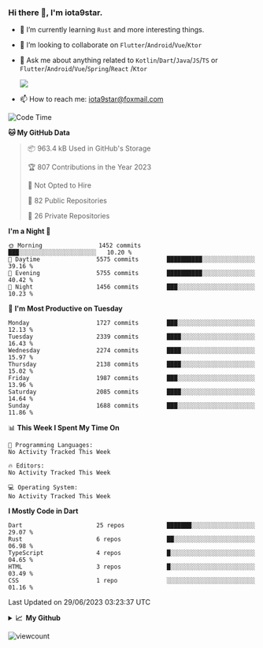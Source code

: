 ### Hi there 👋, I'm iota9star.

- 🌱 I’m currently learning `Rust` and more interesting things.
- 👯 I’m looking to collaborate on `Flutter`/`Android`/`Vue`/`Ktor`
- 💬 Ask me about anything related to `Kotlin`/`Dart`/`Java`/`JS`/`TS` or `Flutter`/`Android`/`Vue`/`Spring`/`React`
  /`Ktor`
  
  ![](https://github-readme-stats.vercel.app/api/top-langs?username=iota9star&show_icons=true&locale=en&layout=compact)
  
- 📫 How to reach me: [iota9star@foxmail.com](iota9star@foxmail.com)


<!--START_SECTION:waka-->
![Code Time](http://img.shields.io/badge/Code%20Time-3%2C090%20hrs%2054%20mins-blue)

**🐱 My GitHub Data** 

> 📦 963.4 kB Used in GitHub's Storage 
 > 
> 🏆 807 Contributions in the Year 2023
 > 
> 🚫 Not Opted to Hire
 > 
> 📜 82 Public Repositories 
 > 
> 🔑 26 Private Repositories 
 > 
**I'm a Night 🦉** 

```text
🌞 Morning                1452 commits        ███░░░░░░░░░░░░░░░░░░░░░░   10.20 % 
🌆 Daytime                5575 commits        ██████████░░░░░░░░░░░░░░░   39.16 % 
🌃 Evening                5755 commits        ██████████░░░░░░░░░░░░░░░   40.42 % 
🌙 Night                  1456 commits        ███░░░░░░░░░░░░░░░░░░░░░░   10.23 % 
```
📅 **I'm Most Productive on Tuesday** 

```text
Monday                   1727 commits        ███░░░░░░░░░░░░░░░░░░░░░░   12.13 % 
Tuesday                  2339 commits        ████░░░░░░░░░░░░░░░░░░░░░   16.43 % 
Wednesday                2274 commits        ████░░░░░░░░░░░░░░░░░░░░░   15.97 % 
Thursday                 2138 commits        ████░░░░░░░░░░░░░░░░░░░░░   15.02 % 
Friday                   1987 commits        ███░░░░░░░░░░░░░░░░░░░░░░   13.96 % 
Saturday                 2085 commits        ████░░░░░░░░░░░░░░░░░░░░░   14.64 % 
Sunday                   1688 commits        ███░░░░░░░░░░░░░░░░░░░░░░   11.86 % 
```


📊 **This Week I Spent My Time On** 

```text
💬 Programming Languages: 
No Activity Tracked This Week

🔥 Editors: 
No Activity Tracked This Week

💻 Operating System: 
No Activity Tracked This Week
```

**I Mostly Code in Dart** 

```text
Dart                     25 repos            ███████░░░░░░░░░░░░░░░░░░   29.07 % 
Rust                     6 repos             ██░░░░░░░░░░░░░░░░░░░░░░░   06.98 % 
TypeScript               4 repos             █░░░░░░░░░░░░░░░░░░░░░░░░   04.65 % 
HTML                     3 repos             █░░░░░░░░░░░░░░░░░░░░░░░░   03.49 % 
CSS                      1 repo              ░░░░░░░░░░░░░░░░░░░░░░░░░   01.16 % 
```




 Last Updated on 29/06/2023 03:23:37 UTC
<!--END_SECTION:waka-->

<details>
  <summary><b>📈&nbsp;&nbsp;My Github</b></summary>
  <br>
  <img src='https://github-profile-trophy.vercel.app/?username=iota9star'>
  <img src='https://bad-apple-github-readme.vercel.app/api?show_bg=1&username=iota9star&hide_title=true'>
  <img src='http://cr-skills-chart-widget.azurewebsites.net/api/api?username=iota9star'>
  <img src='https://github-readme-stats.vercel.app/api/wakatime?username=iota9star&layout=compact'>
</details>


![viewcount](https://count.getloli.com/get/@iota9star?theme=rule34)
